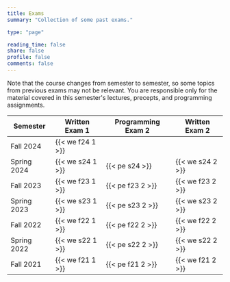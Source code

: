 ```yaml
---
title: Exams
summary: "Collection of some past exams."

type: "page"

reading_time: false
share: false
profile: false
comments: false
---
```


<!--A good way to prepare for an exam is to solve old exam questions. Here are some old COS 126 midterms and final exams. (We have included only exams that were administered in-class, as the format and policies for online exams was somewhat different.) -->

Note that the course changes from semester to semester, so some topics from previous exams may not be relevant. You are responsible only for the material covered in this semester's lectures, precepts, and programming assignments.


<!--
Here's the the Fall'22 Programming Exam 2 hosted on TigerFile.  it will give you practice with downloading the exam/project folder (from TigerFile) in the same manner that you will do on real programming exam.

{{< download-project "Binary_Polynomial" >}} |  {{< submit "Binary_Polynomial" >}}
-->
<!--Do not access the programming exam download/submit links (below) until instructed to do so.

**Spring 2024 Programming Exam: {{< download-project "Programming_Exam" >}} |  {{< submit "Programming_Exam" >}}** -->

| Semester    | Written Exam 1   |  Programming Exam 2 | Written Exam 2    |
|-------------| ---------------- | --------------------| ------------------|
| Fall 2024   | {{< we f24 1 >}} |                     |                   |
| Spring 2024 | {{< we s24 1 >}} |  {{< pe s24 >}}     | {{< we s24 2 >}}  |
| Fall   2023 | {{< we f23 1 >}} |  {{< pe f23 2 >}}   | {{< we f23 2 >}}  |
| Spring 2023 | {{< we s23 1 >}} |  {{< pe s23 2 >}}   | {{< we s23 2 >}}  |
| Fall   2022 | {{< we f22 1 >}} |  {{< pe f22 2 >}}   | {{< we f22 2 >}}  |  
| Spring 2022 | {{< we s22 1 >}} |  {{< pe s22 2 >}}   | {{< we s22 2 >}}  |
| Fall   2021 | {{< we f21 1 >}} |  {{< pe f21 2 >}}   | {{< we f21 2 >}}  |

